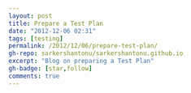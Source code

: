```yaml
---
layout: post
title: Prepare a Test Plan
date: "2012-12-06 02:31"
tags: [testing]
permalink: /2012/12/06/prepare-test-plan/
gh-repo: sarkershantonu/sarkershantonu.github.io
excerpt: "Blog on preparing a Test Plan"
gh-badge: [star,follow]
comments: true
---
```

